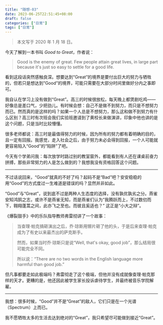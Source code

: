 ```yaml
---
title: "随想-03"
date: 2023-06-25T22:51:45+08:00
draft: false
categories: ["日常"]
tags: ["日常"]
---
```


> 本文写于 2020 年 1 月 18 日。

今天了解到一本书叫 *Good to Great*，作者说：

> Good is the enemy of great. Few people attain great lives, in large part because it's just so easy to settle for a good life.

看到这段话突然感触良深。想要达到“Great”的境界是要付出巨大的努力与牺牲的，但若只是想达到“Good”的境界，可能只需要在大部分时间里做好分内之事即可。

我自认在学习上没有做到“Great”。高三的时候很放松，每天晚上都煲剧吃鸡——好像总是差口气，少把劲儿。有时候会想：自己不是做不到努力，而只是不想努力而已。然而真的是这样的吗？如果一个人总是不想努力，那么这和做不到努力有什么区别？高三时有次班会我们实验班邀请到了黄校长来做演讲，印象中他也讲的是这个问题，只是当时比较懵懂。

很多老师都说：高三时是最值得努力的时候，因为所有的努力都有着明确的目的，且一定有回报。我感觉，走入社会之后，由于努力未必会得到回报，一个人可能就更容易陷入“Good”的“陷阱”了吧。

今天有个学弟问我：每次放学时路过别的教室窗外，都能看到有人还在课桌前奋力拼搏，那些非常努力的人是怎么做到的？我想我没有资格回答这个问题。

---

不过话说回来，“Good”就真的不好了吗？起码不是“Bad”吧？安安稳稳的用“Good”的方式度过一生难道是错误的吗？显然并非如此。

“Good”与“Great”，说到底不过是两种人生态度的选择，没有孰优孰劣之分。燕雀安知鸿鹄之志，或许不是燕雀无知，而是燕雀们认为“我腾跃而上，不过数仞而下，翱翔蓬蒿之间，此亦飞之至也。而彼且奚适也？” 这正是“小大之辩”。

<!-- 正如一个生态系统中既有小兽也有猛禽，一个社会中也既有“燕雀”也有“鸿鹄”。并且，“燕雀”是不可以，也不可能缺少的。那为什么政治课本还要宣传“立志当高远，立志做大事”呢？诚然，“鸿鹄”不是每个人都能做的，而“燕雀”们也是始终存在，且数量庞大的。但是，如果一个社会中“鸿鹄”们（或者说“Great”的人们）的比例太低，那么这将是一个没有活力的社会。这可能就是我们从小被教育要立志高远的原因了吧。立志不高远当然没有错，但是立志高远，多多益善。 -->

《爆裂鼓手》中的乐队指导教师弗雷彻讲了一个故事：

> 当查理·帕克搞砸演出之后，乔·琼斯用镲片砸了他的头，于是后来查理·帕克成为了有史以来最杰出的萨克斯手。
> 
> 然而，如果当时乔·琼斯只是说“Well, that's okay, good job”，那么结局很可能完全不同。
> 
> 所以说：“There are no two words in the English language more harmful than good job.”

但凡事都要走如此极端吗？弗雷彻走了这个极端，但他并没有成就像查理·帕克那样的天才。更糟的是，他还因此被学生家长投诉虐待学生，并最终被音乐学院解雇。

---

我想：很多时候，“Good”并不是“Great”的敌人，它们只是在一个光谱（Spectrum）上而已。

我不愿牺牲太多的生活去达到绝对的“Great”，我只希望尽可能做到接近“Great”。